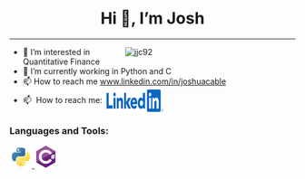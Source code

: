 <h1 align="center">Hi 👋, I’m Josh</h1>

------
<img align="right" src="https://github-readme-stats.vercel.app/api/top-langs/?username=jjc92" alt="jjc92" width="300px" />
  
- 👀 I’m interested in Quantitative Finance
- 🌱 I’m currently working in Python and C
- 📫 How to reach me www.linkedin.com/in/joshuacable
- 📫 &nbsp;How to reach me:&nbsp; <a href="www.linkedin.com/in/joshuacable" target="blank"><img align="center" src="https://raw.githubusercontent.com/MichaelRol/MichaelRol/main/images/LinkedIn.svg" alt="michael-rollins-089199b5" height="40" width="100" /></a>



 <h3 align="left">Languages and Tools:</h3>
 <a href="https://www.python.org" target="_blank"> <img src="https://raw.githubusercontent.com/devicons/devicon/master/icons/python/python-original.svg" alt="python" width="40" height="40"/> </a> 
</a> <a href="https://www.w3schools.com/cs/" target="_blank"> <img src="https://raw.githubusercontent.com/devicons/devicon/master/icons/csharp/csharp-original.svg" alt="csharp" width="40" height="40"/>
<!---
jjc92/jjc92 is a ✨ special ✨ repository because its `README.md` (this file) appears on your GitHub profile.
You can click the Preview link to take a look at your changes.
--->
